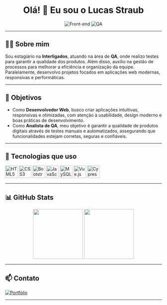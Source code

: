 <h1 align="center">Olá! 👋 Eu sou o Lucas Straub</h1>

<p align="center">

<img src="https://img.shields.io/badge/Front--end-%236a0dad?style=for-the-badge&logoColor=white" alt="Front-end">

<img src="https://img.shields.io/badge/QA-%23000000?style=for-the-badge&logoColor=white" alt="QA">

</p>

---

## 👨‍💻 Sobre mim

Sou estagiário na **Interligados**, atuando na área de **QA**, onde realizo testes para garantir a qualidade dos produtos. Além disso, auxilio na gestão de processos para melhorar a eficiência e organização da equipe. Paralelamente, desenvolvo projetos focados em aplicações web modernas, responsivas e performáticas.

---

## 🎯 Objetivos

- Como **Desenvolvedor Web**, busco criar aplicações intuitivas, responsivas e otimizadas, com atenção à usabilidade, design moderno e boas práticas de desenvolvimento.
- Como **Analista de QA**, meu objetivo é garantir a qualidade de produtos digitais através de testes manuais e automatizados, assegurando que funcionalidades estejam corretas, seguras e confiáveis.

---

## 🚀 Tecnologias que uso

<p align="left">
  <img src="https://cdn.jsdelivr.net/gh/devicons/devicon/icons/html5/html5-original.svg" width="40" title="HTML5" />
  <img src="https://cdn.jsdelivr.net/gh/devicons/devicon/icons/css3/css3-original.svg" width="40" title="CSS3" />
  <img src="https://cdn.jsdelivr.net/gh/devicons/devicon/icons/bootstrap/bootstrap-original.svg" width="40" title="Bootstrap" />
  <img src="https://cdn.jsdelivr.net/gh/devicons/devicon/icons/javascript/javascript-original.svg" width="40" title="JavaScript" />
  <img src="https://cdn.jsdelivr.net/gh/devicons/devicon/icons/mysql/mysql-original.svg" width="40" title="MySQL" />
  <img src="https://cdn.jsdelivr.net/gh/devicons/devicon/icons/vuejs/vuejs-original.svg" width="40" title="Vue.js" />
  <img src="https://cdn.jsdelivr.net/gh/devicons/devicon/icons/cypressio/cypressio-original.svg" width="40" title="Cypress" />
</p>


---

## 📊 GitHub Stats

<div align="center">
  <img height="160em" src="https://github-readme-stats.vercel.app/api?username=straublc&show_icons=true&theme=radical" />
  <img height="160em" src="https://github-readme-stats.vercel.app/api/top-langs/?username=straublc&layout=compact&langs_count=7&theme=radical" />
</div>

---

## 📫 Contato

<p align="left">
  <a href="https://lucasstraub.netlify.app/" target="_blank" style="margin-right: 10px;">
    <img src="https://img.shields.io/badge/Portfólio-%23003366?style=for-the-badge&logoColor=white" alt="Portfólio">
  </a>
  
</p>



---

